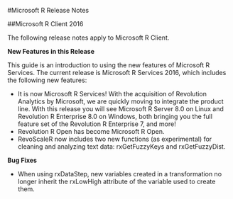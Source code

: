 #Microsoft R Release Notes

##Microsoft R Client 2016

The following release notes apply to Microsoft R Client.

**New Features in this Release**

This guide is an introduction to using the new features of Microsoft R Services. The current release is Microsoft R Services 2016, which includes the following new features:

+ It is now Microsoft R Services! With the acquisition of Revolution Analytics by Microsoft, we are quickly moving to integrate the product line. With this release you will see Microsoft R Server 8.0 on Linux and Revolution R Enterprise 8.0 on Windows, both bringing you the full feature set of the Revolution R Enterprise 7, and more!
+ Revolution R Open has become Microsoft R Open.
+ RevoScaleR now includes two new functions (as experimental) for cleaning and analyzing text data: rxGetFuzzyKeys and rxGetFuzzyDist.

**Bug Fixes**

+ When using rxDataStep, new variables created in a transformation no longer inherit the rxLowHigh attribute of the variable used to create them.